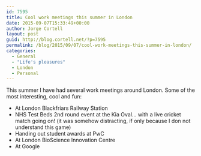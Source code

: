 ```yaml
---
id: 7595
title: Cool work meetings this summer in London
date: 2015-09-07T15:33:49+00:00
author: Jorge Cortell
layout: post
guid: http://blog.cortell.net/?p=7595
permalink: /blog/2015/09/07/cool-work-meetings-this-summer-in-london/
categories:
  - General
  - "Life's pleasures"
  - London
  - Personal
---
```

This summer I have had several work meetings around London. Some of the most interesting, cool and fun:

  * At London Blackfriars Railway Station
  * NHS Test Beds 2nd round event at the Kia Oval… with a live cricket match going on! (it was somehow distracting, if only because I don not understand this game)
  * Handing out student awards at PwC
  * At London BioScience Innovation Centre
  * At Google